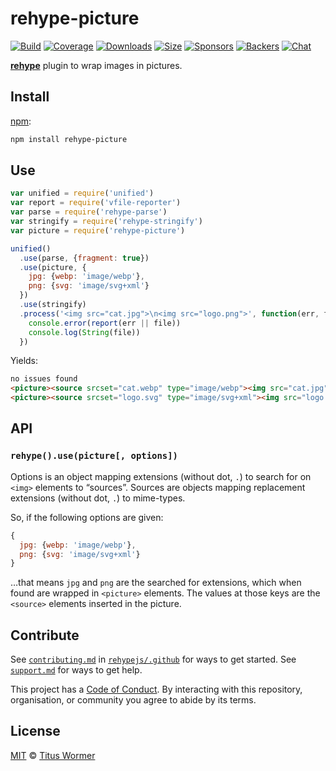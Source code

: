 # rehype-picture

[![Build][build-badge]][build]
[![Coverage][coverage-badge]][coverage]
[![Downloads][downloads-badge]][downloads]
[![Size][size-badge]][size]
[![Sponsors][sponsors-badge]][collective]
[![Backers][backers-badge]][collective]
[![Chat][chat-badge]][chat]

[**rehype**][rehype] plugin to wrap images in pictures.

## Install

[npm][]:

```sh
npm install rehype-picture
```

## Use

```js
var unified = require('unified')
var report = require('vfile-reporter')
var parse = require('rehype-parse')
var stringify = require('rehype-stringify')
var picture = require('rehype-picture')

unified()
  .use(parse, {fragment: true})
  .use(picture, {
    jpg: {webp: 'image/webp'},
    png: {svg: 'image/svg+xml'}
  })
  .use(stringify)
  .process('<img src="cat.jpg">\n<img src="logo.png">', function(err, file) {
    console.error(report(err || file))
    console.log(String(file))
  })
```

Yields:

```html
no issues found
<picture><source srcset="cat.webp" type="image/webp"><img src="cat.jpg"></picture>
<picture><source srcset="logo.svg" type="image/svg+xml"><img src="logo.png"></picture>
```

## API

### `rehype().use(picture[, options])`

Options is an object mapping extensions (without dot, `.`) to search for on
`<img>` elements to “sources”.
Sources are objects mapping replacement extensions (without dot, `.`) to
mime-types.

So, if the following options are given:

```js
{
  jpg: {webp: 'image/webp'},
  png: {svg: 'image/svg+xml'}
}
```

…that means `jpg` and `png` are the searched for extensions, which when found
are wrapped in `<picture>` elements.
The values at those keys are the `<source>` elements inserted in the picture.

## Contribute

See [`contributing.md`][contributing] in [`rehypejs/.github`][health] for ways
to get started.
See [`support.md`][support] for ways to get help.

This project has a [Code of Conduct][coc].
By interacting with this repository, organisation, or community you agree to
abide by its terms.

## License

[MIT][license] © [Titus Wormer][author]

<!-- Definitions -->

[build-badge]: https://img.shields.io/travis/rehypejs/rehype-picture.svg

[build]: https://travis-ci.org/rehypejs/rehype-picture

[coverage-badge]: https://img.shields.io/codecov/c/github/rehypejs/rehype-picture.svg

[coverage]: https://codecov.io/github/rehypejs/rehype-picture

[downloads-badge]: https://img.shields.io/npm/dm/rehype-picture.svg

[downloads]: https://www.npmjs.com/package/rehype-picture

[size-badge]: https://img.shields.io/bundlephobia/minzip/rehype-picture.svg

[size]: https://bundlephobia.com/result?p=rehype-picture

[sponsors-badge]: https://opencollective.com/unified/sponsors/badge.svg

[backers-badge]: https://opencollective.com/unified/backers/badge.svg

[collective]: https://opencollective.com/unified

[chat-badge]: https://img.shields.io/badge/join%20the%20community-on%20spectrum-7b16ff.svg

[chat]: https://spectrum.chat/unified/rehype

[npm]: https://docs.npmjs.com/cli/install

[health]: https://github.com/rehypejs/.github

[contributing]: https://github.com/rehypejs/.github/blob/master/contributing.md

[support]: https://github.com/rehypejs/.github/blob/master/support.md

[coc]: https://github.com/rehypejs/.github/blob/master/code-of-conduct.md

[license]: license

[author]: https://wooorm.com

[rehype]: https://github.com/rehypejs/rehype
